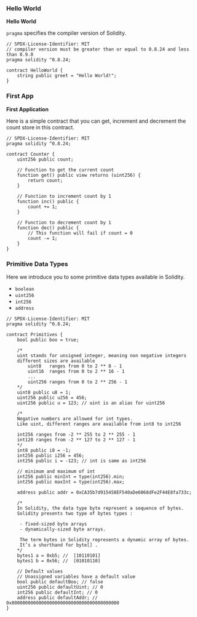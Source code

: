 ### **Hello World**

**Hello World**

`pragma` specifies the compiler version of Solidity.

```
// SPDX-License-Identifier: MIT
// compiler version must be greater than or equal to 0.8.24 and less than 0.9.0
pragma solidity ^0.8.24;

contract HelloWorld {
    string public greet = "Hello World!";
}
```

### **First App**

**First Application**

Here is a simple contract that you can get, increment and decrement the count store in this contract.

```
// SPDX-License-Identifier: MIT
pragma solidity ^0.8.24;

contract Counter {
    uint256 public count;

    // Function to get the current count
    function get() public view returns (uint256) {
        return count;
    }

    // Function to increment count by 1
    function inc() public {
        count += 1;
    }

    // Function to decrement count by 1
    function dec() public {
        // This function will fail if count = 0
        count -= 1;
    }
}
```

### **Primitive Data Types**

Here we introduce you to some primitive data types available in Solidity.

- `boolean`
- `uint256`
- `int256`
- `address`

```
// SPDX-License-Identifier: MIT
pragma solidity ^0.8.24;

contract Primitives {
    bool public boo = true;

    /*
    uint stands for unsigned integer, meaning non negative integers
    different sizes are available
        uint8   ranges from 0 to 2 ** 8 - 1
        uint16  ranges from 0 to 2 ** 16 - 1
        ...
        uint256 ranges from 0 to 2 ** 256 - 1
    */
    uint8 public u8 = 1;
    uint256 public u256 = 456;
    uint256 public u = 123; // uint is an alias for uint256

    /*
    Negative numbers are allowed for int types.
    Like uint, different ranges are available from int8 to int256
    
    int256 ranges from -2 ** 255 to 2 ** 255 - 1
    int128 ranges from -2 ** 127 to 2 ** 127 - 1
    */
    int8 public i8 = -1;
    int256 public i256 = 456;
    int256 public i = -123; // int is same as int256

    // minimum and maximum of int
    int256 public minInt = type(int256).min;
    int256 public maxInt = type(int256).max;

    address public addr = 0xCA35b7d915458EF540aDe6068dFe2F44E8fa733c;

    /*
    In Solidity, the data type byte represent a sequence of bytes. 
    Solidity presents two type of bytes types :

     - fixed-sized byte arrays
     - dynamically-sized byte arrays.
     
     The term bytes in Solidity represents a dynamic array of bytes. 
     It’s a shorthand for byte[] .
    */
    bytes1 a = 0xb5; //  [10110101]
    bytes1 b = 0x56; //  [01010110]

    // Default values
    // Unassigned variables have a default value
    bool public defaultBoo; // false
    uint256 public defaultUint; // 0
    int256 public defaultInt; // 0
    address public defaultAddr; // 0x0000000000000000000000000000000000000000
}
```












